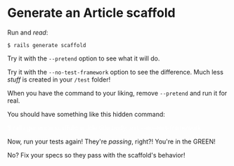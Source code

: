 # Generate an Article scaffold

Run and *read*:

    $ rails generate scaffold

Try it with the `--pretend` option to see what it will do.

Try it with the `--no-test-framework` option to see the difference. Much less *stuff* is created in your `/test` folder!

When you have the command to your liking, remove `--pretend` and run it for real.

You should have something like this hidden command:

<span style="color: white;">
    $ rails generate scaffold article title body:text --no-test-framework
</span>


Now, run your tests again!  They're *passing*, right?! You're in the GREEN!

No? Fix your specs so they pass with the scaffold's behavior!
